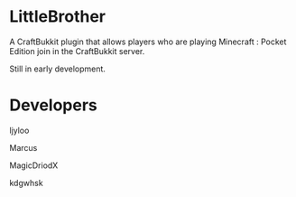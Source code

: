 LittleBrother
=============

A CraftBukkit plugin that allows players who are playing Minecraft : Pocket Edition join in the CraftBukkit server.

Still in early development.

Developers
==========
ljyloo

Marcus

MagicDriodX

kdgwhsk
